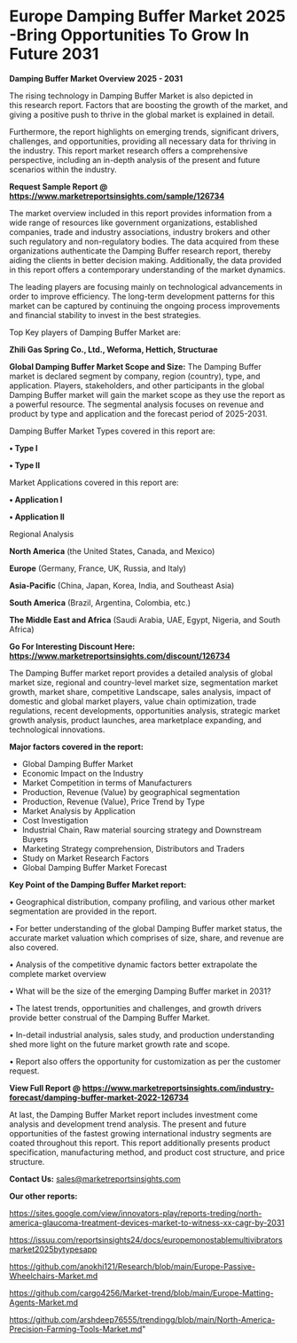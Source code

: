  # Europe Damping Buffer Market 2025 -Bring Opportunities To Grow In Future 2031

<Strong> Damping Buffer Market Overview 2025 - 2031</strong>

The rising technology in Damping Buffer Market is also depicted in this research report. Factors that are boosting the growth of the market, and giving a positive push to thrive in the global market is explained in detail.

Furthermore, the report highlights on emerging trends, significant drivers, challenges, and opportunities, providing all necessary data for thriving in the industry. This report market research offers a comprehensive perspective, including an in-depth analysis of the present and future scenarios within the industry.

<strong>Request Sample Report @ <a href=https://www.marketreportsinsights.com/sample/126734>https://www.marketreportsinsights.com/sample/126734</a></strong>

The market overview included in this report provides information from a wide range of resources like government organizations, established companies, trade and industry associations, industry brokers and other such regulatory and non-regulatory bodies. The data acquired from these organizations authenticate the Damping Buffer research report, thereby aiding the clients in better decision making. Additionally, the data provided in this report offers a contemporary understanding of the market dynamics.

The leading players are focusing mainly on technological advancements in order to improve efficiency. The long-term development patterns for this market can be captured by continuing the ongoing process improvements and financial stability to invest in the best strategies.

Top Key players of Damping Buffer Market are:

<strong>Zhili Gas Spring Co., Ltd., Weforma, Hettich, Structurae</strong>

<strong><b>Global Damping Buffer Market Scope and Size:</b></strong>
The Damping Buffer market is declared segment by company, region (country), type, and application. Players, stakeholders, and other participants in the global Damping Buffer market will gain the market scope as they use the report as a powerful resource. The segmental analysis focuses on revenue and product by type and application and the forecast period of 2025-2031.

Damping Buffer Market Types covered in this report are:

<strong>• Type I

• Type II</strong>

Market Applications covered in this report are:

<strong>• Application I

• Application II</strong> 

Regional Analysis

<strong>North America</strong> (the United States, Canada, and Mexico)

<strong>Europe</strong> (Germany, France, UK, Russia, and Italy)

<strong>Asia-Pacific</strong> (China, Japan, Korea, India, and Southeast Asia)

<strong>South America</strong> (Brazil, Argentina, Colombia, etc.)

<strong>The Middle East and Africa</strong> (Saudi Arabia, UAE, Egypt, Nigeria, and South Africa)

<strong>Go For Interesting Discount Here: <a href=https://www.marketreportsinsights.com/discount/126734>https://www.marketreportsinsights.com/discount/126734</a></strong>

The Damping Buffer market report provides a detailed analysis of global market size, regional and country-level market size, segmentation market growth, market share, competitive Landscape, sales analysis, impact of domestic and global market players, value chain optimization, trade regulations, recent developments, opportunities analysis, strategic market growth analysis, product launches, area marketplace expanding, and technological innovations.

<strong><b>Major factors covered in the report:</b></strong>
<ul>
  <li>Global Damping Buffer Market </li>
  <li>Economic Impact on the Industry</li>
  <li>Market Competition in terms of Manufacturers</li>
  <li>Production, Revenue (Value) by geographical segmentation</li>
  <li>Production, Revenue (Value), Price Trend by Type</li>
  <li>Market Analysis by Application</li>
  <li>Cost Investigation</li>
  <li>Industrial Chain, Raw material sourcing strategy and Downstream Buyers</li>
  <li>Marketing Strategy comprehension, Distributors and Traders</li>
  <li>Study on Market Research Factors</li>
  <li>Global Damping Buffer Market Forecast</li>
</ul>

<strong><b>Key Point of the Damping Buffer Market report:</b></strong>

• Geographical distribution, company profiling, and various other market segmentation are provided in the report.

• For better understanding of the global Damping Buffer market status, the accurate market valuation which comprises of size, share, and revenue are also covered.

• Analysis of the competitive dynamic factors better extrapolate the complete market overview

• What will be the size of the emerging Damping Buffer market in 2031?

• The latest trends, opportunities and challenges, and growth drivers provide better construal of the Damping Buffer Market.

• In-detail industrial analysis, sales study, and production understanding shed more light on the future market growth rate and scope.

• Report also offers the opportunity for customization as per the customer request.

<strong><b>View Full Report @ <a href=https://www.marketreportsinsights.com/industry-forecast/damping-buffer-market-2022-126734>https://www.marketreportsinsights.com/industry-forecast/damping-buffer-market-2022-126734</a></b></strong>


At last, the Damping Buffer Market report includes investment come analysis and development trend analysis. The present and future opportunities of the fastest growing international industry segments are coated throughout this report. This report additionally presents product specification, manufacturing method, and product cost structure, and price structure.

<strong>Contact Us:</strong>
sales@marketreportsinsights.com

<strong>Our other reports:</strong>

<a href=https://sites.google.com/view/innovators-play/reports-treding/north-america-glaucoma-treatment-devices-market-to-witness-xx-cagr-by-2031>https://sites.google.com/view/innovators-play/reports-treding/north-america-glaucoma-treatment-devices-market-to-witness-xx-cagr-by-2031</a>

<a href=https://issuu.com/reportsinsights24/docs/europemonostablemultivibratorsmarket2025bytypesapp>https://issuu.com/reportsinsights24/docs/europemonostablemultivibratorsmarket2025bytypesapp</a>

<a href=https://github.com/anokhi121/Research/blob/main/Europe-Passive-Wheelchairs-Market.md>https://github.com/anokhi121/Research/blob/main/Europe-Passive-Wheelchairs-Market.md</a>

<a href=https://github.com/cargo4256/Market-trend/blob/main/Europe-Matting-Agents-Market.md>https://github.com/cargo4256/Market-trend/blob/main/Europe-Matting-Agents-Market.md</a>

<a href=https://github.com/arshdeep76555/trendingg/blob/main/North-America-Precision-Farming-Tools-Market.md>https://github.com/arshdeep76555/trendingg/blob/main/North-America-Precision-Farming-Tools-Market.md</a>"
